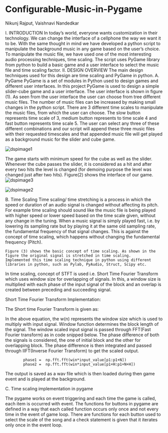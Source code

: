 # Configurable-Music-in-Pygame


Nikunj Rajput, Vaishnavi Nandedkar

I.	INTRODUCTION
In today’s world, everyone wants customization in their technology. We can change the interface of a cellphone the way we want it to be. With the same thought in mind we have developed a python script to manipulate the background music in any game based on the user’s choice. To manipulate the music file, we have used one of the most interesting audio processing techniques, time scaling. The script uses PyGame library from python to build a basic game and a user interface to select the music file and time scaling factor.
II.	DESIGN OVERVIEW
The main design techniques used for this design are time scaling and PyGame in python. 
A.	PyGame
PyGame is a set of modules in Python used to design games and different user interfaces. In this project PyGame is used to design a simple slider-cube game and a user interface. The user interface is shown in figure (1). As seen from the user interface the user can choose from tree different music files. The number of music files can be increased by making small changes in the python script. 
There are 3 different time scales to manipulate the music files, from which the user can choose. The slow button represents time scale of 3, medium button represents to time scale 4 and fast button represents time scale 5. The user can select any three of these different combinations and our script will append these three music files with their requested timescales and that appended music file will get played as a background music for the slider and cube game.

![dspimage1](https://cloud.githubusercontent.com/assets/22282617/23351352/9dbe9176-fc8e-11e6-8d20-84fcba5f9db0.jpg)

The game starts with minimum speed for the cube as well as the slider. Whenever the cube passes the slider, it is considered as a hit and after every two hits the level is changed (for demoing purpose the level was changed just after two hits). Figure(2) shows the interface of our game. 
![dspimage3](https://cloud.githubusercontent.com/assets/22282617/23351548/d8d660bc-fc8f-11e6-996e-e987d0da83e9.jpg)

![dspimage2](https://cloud.githubusercontent.com/assets/22282617/23351547/d8d62160-fc8f-11e6-9e28-119c0a92a444.jpg)


 
B.	Time Scaling
Time scaling/ time stretching is a process in which the speed or duration of an audio signal is changed without affecting its pitch. For example time scaling should sound like the music file is being played with higher speed or lower speed based on the time scale given, without any change in the tuning. 
   When a music signal is simply played fast, i.e. by lowering its sampling rate but by playing it at the same old sampling rate, the fundamental frequency of that signal changes. This is against the concept of time scaling, which happens without changing the fundamental frequency (Pitch).



	Figure (3) shows the basic concept of time scaling. As shown in the figure the original signal is stretched in time scaling. 
	Implemented this time scaling technique in python using different libraries in python, such as Pylab, PyAudio, Struct, Scipy etc.
In time scaling, concept of STFT is used i.e. Short Time Fourier Transform which uses window size for overlapping of signals. In this, a window size is multiplied with each phase of the input signal of the block and an overlap is created between preceding and succeeding signal.


Short Time Fourier Transform Implementation:

The Short time Fourier Transform is given as:

               


In the above equation, the w(n) represents the window size which is used to multiply with input signal. Window function determines the block length of the signal. The window scaled input signal is passed through FFT(Fast Fourier transform) as in code snipped below. The phase difference of both the signals is considered, the one of initial block and the other for overlapping block. The phase difference is then integrated and passed through IIFT(Inverse Fourier Transform) to get the scaled output.


            phase1 =  np.fft.fft(win*input_value[p1:p1+N])
            phase2 =  np.fft.fft(win*input_value[p1+H:p1+N+H])

The output is saved as a wav file which is then loaded during then game event and is played at the background.

C.	Time scaling implementation in pygame

The pygame works on event triggering and each time the game is called, each item is occurred with event. The functions for buttons in pygame are defined in a way that each called function occurs only once and not every time in the event of game loop.  There are functions for each button used to select the scale of the song and a check statement is given that it iterates only once in the event loop.

